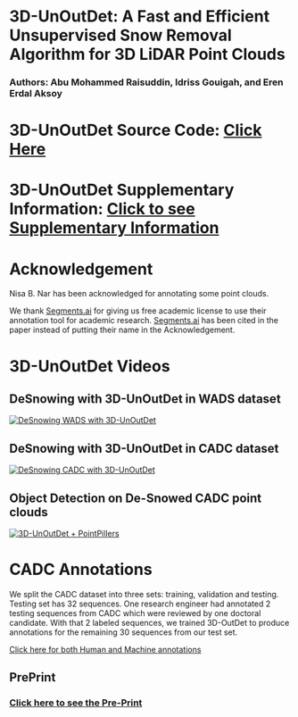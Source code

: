 
# 3D-UnOutDet: A Fast and Efficient Unsupervised Snow Removal Algorithm for 3D LiDAR Point Clouds
### Authors: Abu Mohammed Raisuddin, Idriss Gouigah, and Eren Erdal Aksoy
# 3D-UnOutDet Source Code: [Click Here](https://github.com/sporsho/3DUnOutDet) 
# 3D-UnOutDet Supplementary Information: [Click to see Supplementary Information](3DUnOutDet_Suppli.pdf)
# Acknowledgement 
Nisa B. Nar has been acknowledged for annotating some point clouds. 

We thank [Segments.ai](https://segments.ai/) for giving us free academic license to use their annotation tool for academic research. 
[Segments.ai](https://segments.ai/) has been cited in the paper instead of putting their name in the Acknowledgement. 

# 3D-UnOutDet Videos
## DeSnowing with 3D-UnOutDet in WADS dataset 
[![DeSnowing WADS with 3D-UnOutDet](https://img.youtube.com/vi/cuhVL43Ec5Q/0.jpg)](https://www.youtube.com/watch?v=cuhVL43Ec5Q)

## DeSnowing with 3D-UnOutDet in CADC dataset 
[![DeSnowing CADC with 3D-UnOutDet](https://img.youtube.com/vi/fouBQm_WQvw/0.jpg)](https://www.youtube.com/watch?v=fouBQm_WQvw)

## Object Detection on De-Snowed CADC point clouds 
[![3D-UnOutDet + PointPillers](https://img.youtube.com/vi/3TgyvDLAD8k/0.jpg)](https://www.youtube.com/watch?v=3TgyvDLAD8k)

# CADC Annotations
We split the CADC dataset into three sets: training, validation and testing. Testing set has 32 sequences. 
One research engineer had annotated 2 testing sequences from CADC which were reviewed by one doctoral candidate. With that 2 labeled sequences, we trained 3D-OutDet to produce annotations for the remaining 30 sequences from our test set. 

[Click here for both Human and Machine annotations](https://github.com/sporsho/CADC_test_labels)

## PrePrint 
### [Click here to see the Pre-Print](https://www.techrxiv.org/users/693555/articles/1231016-3d-unoutdet-a-fast-and-efficient-unsupervised-snow-removal-algorithm-for-3d-lidar-point-clouds)
